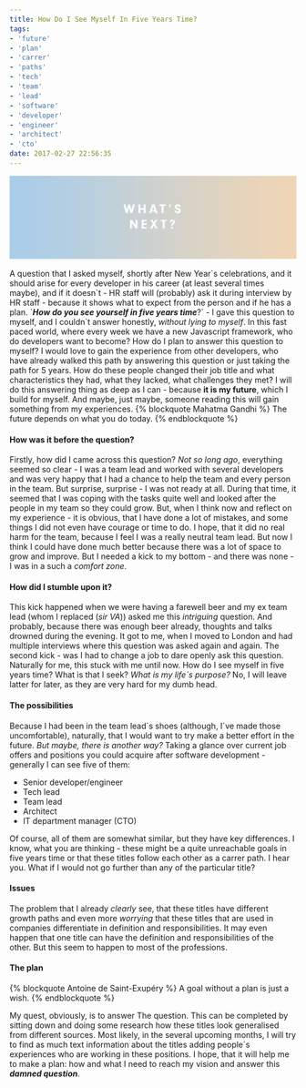 ```yaml
---
title: How Do I See Myself In Five Years Time?
tags: 
- 'future'
- 'plan'
- 'carrer'
- 'paths'
- 'tech'
- 'team'
- 'lead'
- 'software'
- 'developer'
- 'engineer'
- 'architect'
- 'cto'
date: 2017-02-27 22:56:35
---
```


![What\`s next](/content/images/2017/1/whatsnext.png)  

A question that I asked myself, shortly after New Year\`s
celebrations, and it should arise for every developer in his career (at 
least several times maybe), and if it doesn\`t - HR staff will (probably) 
ask it during interview by HR staff - because it shows what
to expect from the person and if he has a plan. \`***How do you see 
yourself in five years time***?\` - I gave this question to myself, and 
I couldn\`t answer honestly, *without lying to myself*. In this fast
paced world, where every week we have a new Javascript framework, who 
do developers want to become?
How do I plan to answer this question to myself? I would love to
gain the experience from other developers, who have already walked this 
path by answering this question or just taking the path for 5 years.
How do these people changed their job title and what characteristics
they had, what they lacked, what challenges they met? I will 
do this answering thing as deep as I can - because **it is my future**, 
which I build for myself. And maybe, just maybe, someone reading this
will gain something from my experiences.
{% blockquote Mahatma Gandhi %}
The future depends on what you do today.
{% endblockquote %}

#### How was it before the question?
Firstly, how did I came across this question? *Not so long ago*,
everything seemed so clear - I was a team lead and worked with several
developers and was very happy that I had a chance to help the team 
and every person in the team. But surprise, surprise - I was not ready
at all. During that time, it seemed that I was coping with the tasks
quite well and looked after the people in my team so they could grow.
But, when I think now and reflect on my experience - it is obvious,
that I have done a lot of mistakes, and some things I did not even
have courage or time to do. I hope, that it did no real harm for 
the team, because I feel I was a really neutral team lead. But now 
I think I could have done much better because there was a lot of 
space to grow and improve. But I needed a kick to my bottom -
and there was none - I was in a such a *comfort zone*.

#### How did I stumble upon it?

This kick happened when we were having a farewell beer and my ex team
lead (whom I replaced (*sir VA*)) asked me this *intriguing* question.
And probably, because there was enough beer already, thoughts and talks
drowned during the evening. It got to me, when I moved to London and 
had multiple interviews where this question was asked again and again.
The second kick - was I had to change a job to dare openly ask this 
question. Naturally for me, this stuck with me until now. How do I see
myself in five years time? What is that I seek? *What is my life\`s purpose?*
No, I will leave latter for later, as they are very hard for my dumb
head.

#### The possibilities

Because I had been in the team lead\`s shoes (although, I\`ve made those
uncomfortable), naturally, that I would want to try make a better effort
in the future. *But maybe, there is another way?* Taking a glance over 
current job offers and positions you could acquire after software 
development - generally I can see five of them:
 - Senior developer/engineer
 - Tech lead
 - Team lead
 - Architect
 - IT department manager (CTO)

Of course, all of them are somewhat similar, but they have key
differences. I know, what you are thinking - these might be a quite
unreachable goals in five years time or that these titles follow each 
other as a carrer path. I hear you. What if I would not go further 
than any of the particular title? 

#### Issues

The problem that I already *clearly* see, that these titles have different
growth paths and even more *worrying* that these titles that are used in 
companies differentiate in definition and responsibilities. It may even
happen that one title can have the definition and responsibilities of 
the other. But this seem to happen to most of the professions.

#### The plan
{% blockquote Antoine de Saint-Exupéry %}
A goal without a plan is just a wish.
{% endblockquote %}

My quest, obviously, is to answer The question. This can be completed
by sitting down and doing some research how these titles look generalised
from different sources. Most likely, in the several upcoming months,
I will try to find as much text information about the titles adding people\`s
experiences who are working in these positions. I hope, that it will help
me to make a plan: how and what I need to reach my vision and answer 
this ***damned question***.